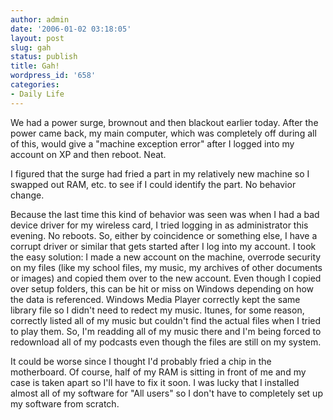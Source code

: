 ```yaml
---
author: admin
date: '2006-01-02 03:18:05'
layout: post
slug: gah
status: publish
title: Gah!
wordpress_id: '658'
categories:
- Daily Life
---
```

We had a power surge, brownout and then blackout earlier today. After the power came back, my main computer, which was completely off during all of this, would give a "machine exception error" after I logged into my account on XP and then reboot. Neat.

I figured that the surge had fried a part in my relatively new machine so I swapped out RAM, etc. to see if I could identify the part. No behavior change.

Because the last time this kind of behavior was seen was when I had a bad device driver for my wireless card, I tried logging in as administrator this evening. No reboots. So, either by coincidence or something else, I have a corrupt driver or similar that gets started after I log into my account. I took the easy solution: I made a new account on the machine, overrode security on my files (like my school files, my music, my archives of other documents or images) and copied them over to the new account. Even though I copied over setup folders, this can be hit or miss on Windows depending on how the data is referenced. Windows Media Player correctly kept the same library file so I didn't need to redect my music. Itunes, for some reason, correctly listed all of my music but couldn't find the actual files when I tried to play them. So, I'm readding all of my music there and I'm being forced to redownload all of my podcasts even though the files are still on my system.

It could be worse since I thought I'd probably fried a chip in the motherboard. Of course, half of my RAM is sitting in front of me and my case is taken apart so I'll have to fix it soon. I was lucky that I installed almost all of my software for "All users" so I don't have to completely set up my software from scratch.
